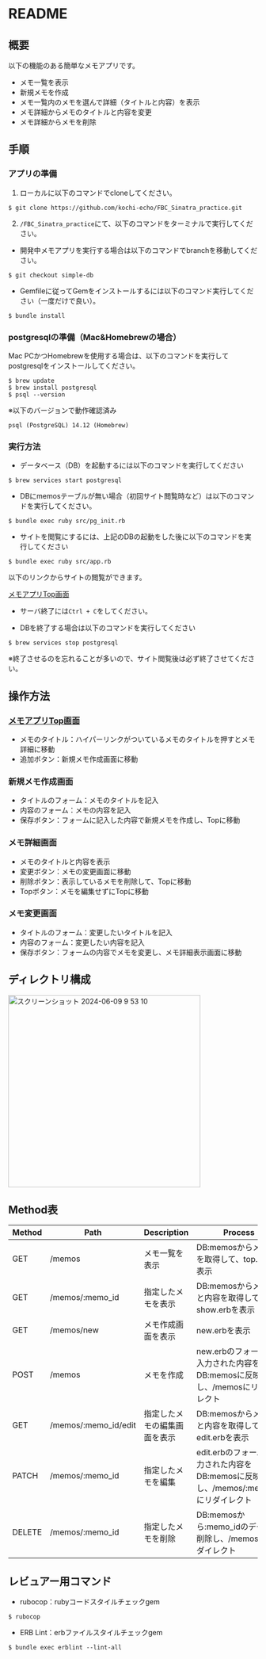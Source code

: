 # README

## 概要

以下の機能のある簡単なメモアプリです。

- メモ一覧を表示
- 新規メモを作成
- メモ一覧内のメモを選んで詳細（タイトルと内容）を表示
- メモ詳細からメモのタイトルと内容を変更
- メモ詳細からメモを削除

## 手順

### アプリの準備

1. ローカルに以下のコマンドでcloneしてください。

```
$ git clone https://github.com/kochi-echo/FBC_Sinatra_practice.git
```

2. `/FBC_Sinatra_practice`にて、以下のコマンドをターミナルで実行してください。

- 開発中メモアプリを実行する場合は以下のコマンドでbranchを移動してください。

```
$ git checkout simple-db
```

- Gemfileに従ってGemをインストールするには以下のコマンド実行してください（一度だけで良い）。

```
$ bundle install
```

### postgresqlの準備（Mac&Homebrewの場合）

Mac PCかつHomebrewを使用する場合は、以下のコマンドを実行してpostgresqlをインストールしてください。

```
$ brew update
$ brew install postgresql
$ psql --version
```

※以下のバージョンで動作確認済み

```
psql (PostgreSQL) 14.12 (Homebrew)
```

### 実行方法

- データベース（DB）を起動するには以下のコマンドを実行してください

```
$ brew services start postgresql
```

- DBにmemosテーブルが無い場合（初回サイト閲覧時など）は以下のコマンドを実行してください。

```
$ bundle exec ruby src/pg_init.rb
```

- サイトを閲覧にするには、上記のDBの起動をした後に以下のコマンドを実行してください

```
$ bundle exec ruby src/app.rb
```

以下のリンクからサイトの閲覧ができます。

[メモアプリTop画面](http://localhost:4567/memos)

- サーバ終了には`Ctrl + C`をしてください。

- DBを終了する場合は以下のコマンドを実行してください

```
$ brew services stop postgresql
```

※終了させるのを忘れることが多いので、サイト閲覧後は必ず終了させてください。

## 操作方法

### [メモアプリTop画面](http://localhost:4567/memos)

- メモのタイトル：ハイパーリンクがついているメモのタイトルを押すとメモ詳細に移動
- 追加ボタン：新規メモ作成画面に移動

### 新規メモ作成画面

- タイトルのフォーム：メモのタイトルを記入
- 内容のフォーム：メモの内容を記入
- 保存ボタン：フォームに記入した内容で新規メモを作成し、Topに移動

### メモ詳細画面

- メモのタイトルと内容を表示
- 変更ボタン：メモの変更画面に移動
- 削除ボタン：表示しているメモを削除して、Topに移動
- Topボタン：メモを編集せずにTopに移動

### メモ変更画面

- タイトルのフォーム：変更したいタイトルを記入
- 内容のフォーム：変更したい内容を記入
- 保存ボタン：フォームの内容でメモを変更し、メモ詳細表示画面に移動

## ディレクトリ構成

<img width="388" alt="スクリーンショット 2024-06-09 9 53 10" src="https://github.com/kochi-echo/FBC_Sinatra_practice/assets/47914971/5847d137-0816-43cc-8a89-749cecac2575">

## Method表

|Method|Path|Description|Process|
|------|--------------------|---|---|
|GET   |/memos              |メモ一覧を表示   |DB:memosからメモ名を取得して、top.erbを表示|
|GET   |/memos/:memo_id     |指定したメモを表示|DB:memosからメモ名と内容を取得して、show.erbを表示|
|GET   |/memos/new          |メモ作成画面を表示|new.erbを表示|
|POST  |/memos              |メモを作成|new.erbのフォームに入力された内容をDB:memosに反映し、/memosにリダイレクト|
|GET   |/memos/:memo_id/edit|指定したメモの編集画面を表示|DB:memosからメモ名と内容を取得して、edit.erbを表示|
|PATCH |/memos/:memo_id     |指定したメモを編集|edit.erbのフォームに入力された内容をDB:memosに反映し、/memos/:memo_idにリダイレクト|
|DELETE|/memos/:memo_id     |指定したメモを削除|DB:memosから:memo_idのデータを削除し、/memosにリダイレクト|

## レビュアー用コマンド

- rubocop：rubyコードスタイルチェックgem

```
$ rubocop
```

- ERB Lint：erbファイルスタイルチェックgem

```
$ bundle exec erblint --lint-all
```
